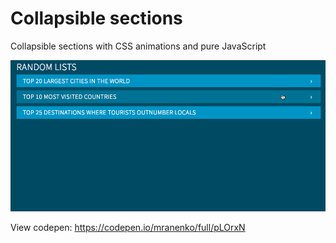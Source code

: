 # Collapsible sections

Collapsible sections with CSS animations and pure JavaScript

<img src="images/collapsible-section-screenshot.gif" alt="" style="margin: 0 auto; max-width: 100%;" />

View codepen: <a href="https://codepen.io/mranenko/full/pLOrxN">
https://codepen.io/mranenko/full/pLOrxN</a>

